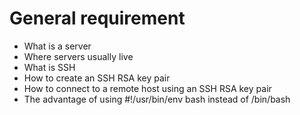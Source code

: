 # General requirement

+ What is a server
+ Where servers usually live
+ What is SSH
+ How to create an SSH RSA key pair
+ How to connect to a remote host using an SSH RSA key pair
+ The advantage of using #!/usr/bin/env bash instead of /bin/bash
